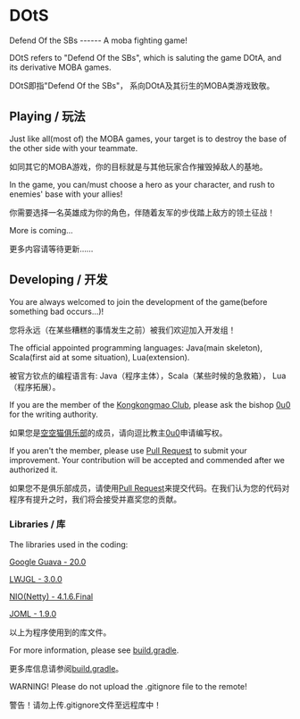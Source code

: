 # DOtS
Defend Of the SBs ------ A moba fighting game!

DOtS refers to "Defend Of the SBs", which is saluting the game DOtA, and its derivative MOBA games.

DOtS即指"Defend Of the SBs"， 系向DOtA及其衍生的MOBA类游戏致敬。

## Playing / 玩法
Just like all(most of) the MOBA games, your target is to destroy the base of the other side with your teammate.

如同其它的MOBA游戏，你的目标就是与其他玩家合作摧毁掉敌人的基地。

In the game, you can/must choose a hero as your character, and rush to enemies' base with your allies!

你需要选择一名英雄成为你的角色，伴随着友军的步伐踏上敌方的领土征战！

More is coming...

更多内容请等待更新……

## Developing / 开发
You are always welcomed to join the development of the game(before something bad occurs...)!

您将永远（在某些糟糕的事情发生之前）被我们欢迎加入开发组！

The official appointed programming languages: Java(main skeleton), Scala(first aid at some situation), Lua(extension).

被官方钦点的编程语言有: Java（程序主体），Scala（某些时候的急救箱）， Lua（程序拓展）。

If you are the member of the [Kongkongmao Club](http://kongkongmao.club), please ask the bishop [0u0](https://github.com/jacky8399) for the writing authority.

如果您是[空空猫俱乐部](http://kongkongmao.club)的成员，请向逗比教主[0u0](https://github.com/jacky8399)申请编写权。

If you aren't the member, please use [Pull Request](https://github.com/kongkongmao/DOtS/compare) to submit your improvement. Your contribution will be accepted and commended after we authorized it.

如果您不是俱乐部成员，请使用[Pull Request](https://github.com/kongkongmao/DOtS/compare)来提交代码。在我们认为您的代码对程序有提升之时，我们将会接受并嘉奖您的贡献。

### Libraries / 库

The libraries used in the coding:


[Google Guava - 20.0](https://github.com/google/guava)


[LWJGL - 3.0.0](https://www.lwjgl.org/)


[NIO(Netty) - 4.1.6.Final](http://netty.io/)


[JOML - 1.9.0](https://github.com/JOML-CI/JOML)


以上为程序使用到的库文件。

For more information, please see [build.gradle](https://github.com/kongkongmao/DOtS/blob/master/build.gradle).

更多库信息请参阅[build.gradle](https://github.com/kongkongmao/DOtS/blob/master/build.gradle)。

WARNING! Please do not upload the .gitignore file to the remote!

警告！请勿上传.gitignore文件至远程库中！
